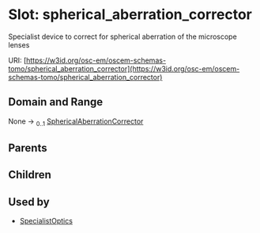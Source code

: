 
# Slot: spherical_aberration_corrector

Specialist device to correct for spherical aberration of the microscope lenses

URI: [https://w3id.org/osc-em/oscem-schemas-tomo/spherical_aberration_corrector](https://w3id.org/osc-em/oscem-schemas-tomo/spherical_aberration_corrector)


## Domain and Range

None &#8594;  <sub>0..1</sub> [SphericalAberrationCorrector](SphericalAberrationCorrector.md)

## Parents


## Children


## Used by

 * [SpecialistOptics](SpecialistOptics.md)
